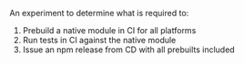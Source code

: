 An experiment to determine what is required to:

1. Prebuild a native module in CI for all platforms
2. Run tests in CI against the native module
3. Issue an npm release from CD with all prebuilts included
